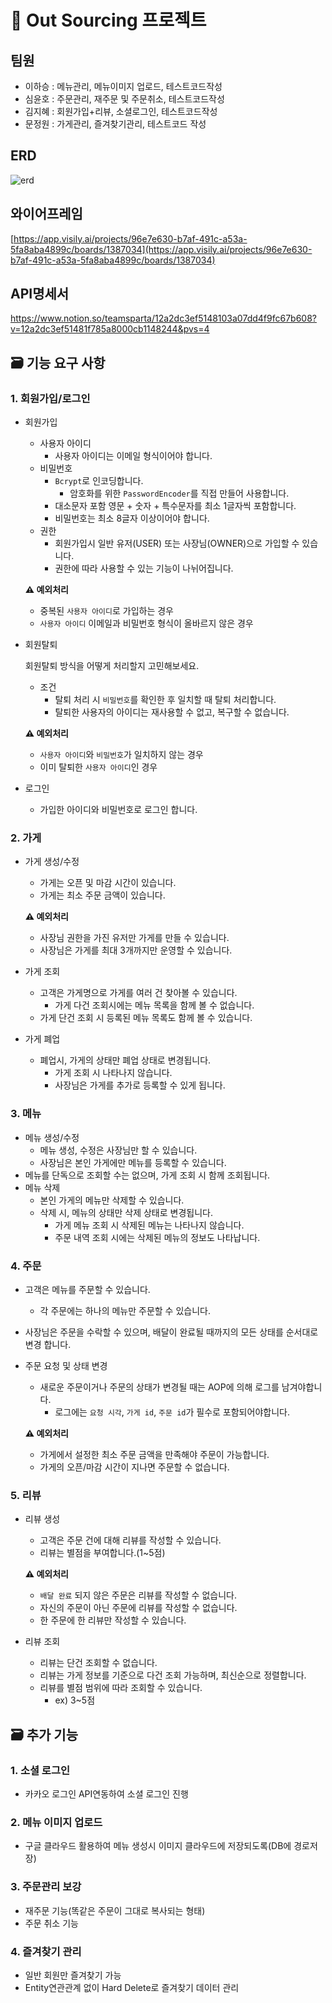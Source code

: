 # 📁 Out Sourcing 프로젝트
## 팀원
- 이하승 : 메뉴관리, 메뉴이미지 업로드, 테스트코드작성
- 심윤호 : 주문관리, 재주문 및 주문취소, 테스트코드작성
- 김지혜 : 회원가입+리뷰, 소셜로그인, 테스트코드작성
- 문정원 : 가게관리, 즐겨찾기관리, 테스트코드 작성

## ERD
![erd](https://github.com/user-attachments/assets/288ff388-107b-4375-9fc1-f47958f50253)

## 와이어프레임
[https://app.visily.ai/projects/96e7e630-b7af-491c-a53a-5fa8aba4899c/boards/1387034](https://app.visily.ai/projects/96e7e630-b7af-491c-a53a-5fa8aba4899c/boards/1387034)
## API명세서
https://www.notion.so/teamsparta/12a2dc3ef5148103a07dd4f9fc67b608?v=12a2dc3ef51481f785a8000cb1148244&pvs=4
## 🗃️ 기능 요구 사항

### **1. 회원가입/로그인**

- 회원가입
    - 사용자 아이디
        - 사용자 아이디는 이메일 형식이어야 합니다.
    - 비밀번호
        - `Bcrypt`로 인코딩합니다.
            - 암호화를 위한 `PasswordEncoder`를 직접 만들어 사용합니다.
        - 대소문자 포함 영문 + 숫자 + 특수문자를 최소 1글자씩 포함합니다.
        - 비밀번호는 최소 8글자 이상이어야 합니다.
    - 권한
        - 회원가입시 일반 유저(USER) 또는 사장님(OWNER)으로 가입할 수 있습니다.
        - 권한에 따라 사용할 수 있는 기능이 나뉘어집니다.
    
    <aside>
    
    **⚠️ 예외처리**
    
    - 중복된 `사용자 아이디`로 가입하는 경우
    - `사용자 아이디` 이메일과 비밀번호 형식이 올바르지 않은 경우
    </aside>
    
- 회원탈퇴
    
    회원탈퇴 방식을 어떻게 처리할지 고민해보세요.
    
    - 조건
        - 탈퇴 처리 시 `비밀번호`를 확인한 후 일치할 때 탈퇴 처리합니다.
        - 탈퇴한 사용자의 아이디는 재사용할 수 없고, 복구할 수 없습니다.
    
    <aside>
    
    **⚠️ 예외처리**
    
    - `사용자 아이디`와 `비밀번호`가 일치하지 않는 경우
    - 이미 탈퇴한 `사용자 아이디`인 경우
    </aside>
    
- 로그인
    - 가입한 아이디와 비밀번호로 로그인 합니다.

### **2. 가게**

- 가게 생성/수정
    - 가게는 오픈 및 마감 시간이 있습니다.
    - 가게는 최소 주문 금액이 있습니다.
    
    <aside>
    
    **⚠️ 예외처리**
    
    - 사장님 권한을 가진 유저만 가게를  만들 수 있습니다.
    - 사장님은 가게를 최대 3개까지만 운영할 수 있습니다.
    </aside>
    
- 가게 조회
    - 고객은 가게명으로 가게를 여러 건 찾아볼 수 있습니다.
        - 가게 다건 조회시에는 메뉴 목록을 함께 볼 수 없습니다.
    - 가게 단건 조회 시 등록된 메뉴 목록도 함께 볼 수 있습니다.
- 가게 폐업
    - 폐업시, 가게의 상태만 폐업 상태로 변경됩니다.
        - 가게 조회 시 나타나지 않습니다.
        - 사장님은 가게를 추가로 등록할 수 있게 됩니다.

### **3.  메뉴**

- 메뉴 생성/수정
    - 메뉴 생성, 수정은 사장님만 할 수 있습니다.
    - 사장님은 본인 가게에만 메뉴를 등록할 수 있습니다.
- 메뉴를 단독으로 조회할 수는 없으며, 가게 조회 시 함께 조회됩니다.
- 메뉴 삭제
    - 본인 가게의 메뉴만 삭제할 수 있습니다.
    - 삭제 시, 메뉴의 상태만 삭제 상태로 변경됩니다.
        - 가게 메뉴 조회 시 삭제된 메뉴는 나타나지 않습니다.
        - 주문 내역 조회 시에는 삭제된 메뉴의 정보도 나타납니다.

### **4.  주문**

- 고객은 메뉴를 주문할 수 있습니다.
    - 각 주문에는 하나의 메뉴만 주문할 수 있습니다.
        
        
- 사장님은 주문을 수락할 수 있으며, 배달이 완료될 때까지의 모든 상태를 순서대로 변경 합니다.
- 주문 요청 및 상태 변경
    - 새로운 주문이거나 주문의 상태가 변경될 때는 AOP에 의해 로그를 남겨야합니다.
        - 로그에는 `요청 시각`, `가게 id`, `주문 id`가 필수로 포함되어야합니다.
    
    <aside>
    
    **⚠️ 예외처리**
    
    - 가게에서 설정한 최소 주문 금액을 만족해야 주문이 가능합니다.
    - 가게의 오픈/마감 시간이 지나면 주문할 수 없습니다.
    </aside>
    

### **5.  리뷰**

- 리뷰 생성
    - 고객은 주문 건에 대해 리뷰를 작성할 수 있습니다.
    - 리뷰는 별점을 부여합니다.(1~5점)
    
    <aside>
    
    **⚠️ 예외처리**
    
    - `배달 완료` 되지 않은 주문은 리뷰를 작성할 수 없습니다.
    - 자신의 주문이 아닌 주문에 리뷰를 작성할 수 없습니다.
    - 한 주문에 한 리뷰만 작성할 수 있습니다.
    </aside>
    
- 리뷰 조회
    - 리뷰는 단건 조회할 수 없습니다.
    - 리뷰는 가게 정보를 기준으로 다건 조회 가능하며, 최신순으로 정렬합니다.
    - 리뷰를 별점 범위에 따라 조회할 수 있습니다.
        - ex) 3~5점
     
## 🗃️ 추가 기능

### **1. 소셜 로그인**
- 카카오 로그인 API연동하여 소셜 로그인 진행

### **2. 메뉴 이미지 업로드**
- 구글 클라우드 활용하여 메뉴 생성시 이미지 클라우드에 저장되도록(DB에 경로저장)

### **3. 주문관리 보강**
- 재주문 기능(똑같은 주문이 그대로 복사되는 형태)
- 주문 취소 기능

### **4. 즐겨찾기 관리**
- 일반 회원만 즐겨찾기 가능
- Entity연관관계 없이 Hard Delete로 즐겨찾기 데이터 관리



